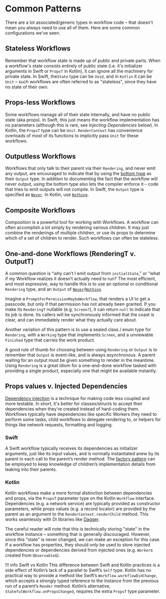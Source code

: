 # Common Patterns

There are a lot associated/generic types in workflow code – that doesn't mean you always need to use
all of them. Here are some common configurations we've seen.

## Stateless Workflows

Remember that workflow state is made up of public and private parts. When a workflow's state
consists entirely of public state (i.e. it's initializer arguments in Swift or `PropsT` in Kotlin),
it can ignore all the machinery for private state. In Swift, the`State` type can be `Void`, and in
`Kotlin` it can be `Unit` – such workflows are often referred to as "stateless", since they have no
state of their own.

## Props-less Workflows

Some workflows manage all of their state internally, and have no public state (aka props). In Swift,
this just means the workflow implementation has no parameters (although this is rare, see
_Injecting Dependencies_ below). In Kotlin, the `PropsT` type can be `Unit`. `RenderContext` has
convenience overloads of most of its functions to implicitly pass `Unit` for these workflows.

## Outputless Workflows

Workflows that only talk to their parent via their `Rendering`, and never emit any output, are
encouraged to indicate that by using the [bottom type](https://en.wikipedia.org/wiki/Bottom_type) as
their `Output` type. In addition to documenting the fact that the workflow will never output, using
the bottom type also lets the compiler enforce it – code that tries to emit outputs will not
compile. In Swift, the `Output` type is specified as [`Never`](https://nshipster.com/never/). In
Kotlin, use [`Nothing`](https://medium.com/@agrawalsuneet/the-nothing-type-kotlin-2e7df43b0111).

## Composite Workflows

Composition is a powerful tool for working with Workflows. A workflow can often accomplish a lot
simply by rendering various children. It may just combine the renderings of multiple children, or
use its props to determine which of a set of children to render. Such workflows can often be
stateless.

## One-and-done Workflows (RenderingT v. OutputT)

A common question is “why can’t I emit output from `initialState`,” or “what if my Workflow realizes it doesn’t actually need to run? The most efficient, and most expressive, way to handle this is to use an optional or conditional `Rendering` type, and an `Output` of [`Never`](https://nshipster.com/never/)/[`Nothing`](https://medium.com/@agrawalsuneet/the-nothing-type-kotlin-2e7df43b0111).

Imagine a `PromptForPermissionMaybeWorkflow`, that renders a UI to get a passcode, but only if that permission has not already been granted. If you make its `RenderingT` nullable (e.g. `Screen?`), it can return `null` to indicate that its job is done. Its callers will be synchronously informed that the coast is clear, and can immediately render what they actually care about.

Another variation of this pattern is to use a sealed class / enum type for `Rendering`, with a `Working` type that implements `Screen`, and a unviewable `Finished` type that carries the work product.

A good rule of thumb for choosing between using `Rendering` or `Output` is to remember that `Output` is event-like, and is always asynchronous. A parent waiting for an output must be given something to render in the meantime. Using `Rendering` is a great idiom for a one-and-done workflow tasked with providing a single product, especially one that might be available instantly.

## Props values v. Injected Dependencies

[Dependency injection](https://en.wikipedia.org/wiki/Dependency_injection) is a technique for making
code less coupled and more testable. In short, it's better for classes/structs to accept their
dependencies when they're created instead of hard-coding them. Workflows typically have dependencies
like specific Workers they need to perform some tasks, child workflows to delegate rendering to, or
helpers for things like network requests, formatting and logging.

### Swift

A Swift workflow typically receives its dependencies as initializer arguments, just like its input
values, and is normally instantiated anew by its parent in each call to the parent’s render method.
The [factory pattern](https://en.wikipedia.org/wiki/Factory_method_pattern) can be employed to keep
knowledge of children’s implementation details from leaking into their parents.

### Kotlin

Kotlin workflows make a more formal distinction between dependencies and props, via the `PropsT`
parameter type on the Kotlin `Workflow` interface. Dependencies (e.g. a network service) are
typically provided as constructor parameters, while props values (e.g. a record locator) are
provided by the parent as an argument to the `RenderContext.renderChild` method.  This works
seamlessly with DI libraries like [Dagger](https://dagger.dev/).

The careful reader will note that this is technically storing "state" in the workflow instance –
something that is generally discouraged. However, since this "state" is never changed, we can make
an exception for this case. If a workflow has properties, they should _only_ be used to store
injected dependencies or dependencies derived from injected ones (e.g. `Worker`s created from
`Observable`s).

!!! info Swift vs Kotlin
    This difference between Swift and Kotlin practices is a side effect of Kotlin’s lack of a
    parallel to Swift’s `Self` type. Kotlin has no practical way to provide a method like Swift’s
    `Workflow.workflowDidChange`, which accepts a strongly typed reference to the instance from the
    previous run of a parent’s `Render` method. Kotlin’s alternative,
    `StatefulWorkflow.onPropsChanged`, requires the extra `PropsT` type parameter.
